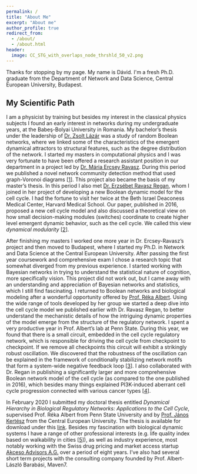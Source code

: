 ```yaml
---
permalink: /
title: "About Me"
excerpt: "About me"
author_profile: true
redirect_from:
  - /about/
  - /about.html
header:
  image: CC_STG_with_overlaps_node_thrshld_50_v2.png
---
```


Thanks for stopping by my page. My name is Dávid. I'm a fresh Ph.D. graduate from the Department of Network and Data Science, Central European University, Budapest.

## My Scientific  Path

I am a physicist by training but besides my interest in the classical physics subjects I found an early interest in networks during my undergraduate years, at the Babeş-Bolyai University in Romania. My bachelor’s thesis under the leadership of [Dr. Zsolt Lázár](https://scholar.google.hu/citations?user=bwiBwpwAAAAJ)  was a study of random Boolean networks, where we linked some of the characteristics of the emergent dynamical attractors to structural features, such as the degree distribution of the network. I started my masters in computational physics and I was very fortunate to have been offered a research assistant position in our department in a project led by [Dr. Mária Ercsey Ravasz](https://scholar.google.hu/citations?user=EvlmRmMAAAAJ). During this period we published a novel network community detection method that used graph-Voronoi diagrams [[1](https://iopscience.iop.org/article/10.1088/1367-2630/16/6/063007)]. This project also became the basis of my master’s thesis. In this period I also met [Dr. Erzsébet Ravasz Regan](https://www.linkedin.com/in/erzsoravaszregan/), whom I joined in her project of developing a new Boolean dynamic model for the cell cycle. I had the fortune to visit her twice at the Beth Israel Deaconess Medical Center, Harvard Medical School. Our paper, published in 2016, proposed a new cell cycle model and also discussed a theoretical view on how small decision-making modules (switches) coordinate to create higher level emergent dynamic behavior, such as the cell cycle. We called this view _dynamical modularity_ [[2](https://www.nature.com/articles/srep21957)].

After finishing my masters I worked one more year in Dr. Ercsey-Ravasz’s project and then moved to Budapest, where I started my Ph.D. in Network and Data Science at the Central European University. After passing the first year coursework and comprehensive exam I chose a research topic that somewhat diverged from my previous experience. I started working with Bayesian networks in trying to understand the statistical nature of cognition, more specifically vision. This project did not work out, but I came away with an understanding and appreciation of Bayesian networks and statistics, which I still find fascinating. I returned to Boolean networks and biological modeling after a wonderful opportunity offered by [Prof. Réka Albert](https://scholar.google.hu/citations?user=d27Ji6kAAAAJ). Using the wide range of tools developed by her group we started a deep dive into the cell cycle model we published earlier with Dr. Ravasz Regan, to better understand the mechanistic details of how the intriguing dynamic properties of the model emerge from the structure of the regulatory network. I spent a very productive year in Prof. Albert’s lab at Penn State. During this year, we found that there is a small circuit, embedded in the cell cycle regulatory network, which is responsible for driving the cell cycle from checkpoint to checkpoint. If we remove all checkpoints this circuit will exhibit a strikingly robust oscillation. We discovered that the robustness of the oscillation can be explained in the framework of conditionally stabilizing network motifs that form a system-wide negative feedback loop [[3](https://www.nature.com/articles/s41598-019-52725-1)]. I also collaborated with Dr. Regan in publishing a significantly larger and more comprehensive Boolean network model of the cell cycle (as compared to the one published in 2016), which besides many things explained PI3K-induced aberrant cell cycle progression connected with various cancer types [[4](https://journals.plos.org/ploscompbiol/article?id=10.1371/journal.pcbi.1006402)].

In February 2020 I submitted my doctoral thesis entitled _Dynamical Hierarchy in Biological Regulatory Networks: Applications to the Cell Cycle_, supervised Prof. Réka Albert from Penn State University and by [Prof. János Kertész](https://scholar.google.hu/citations?hl=hu&user=KVaEpnkAAAAJ&view_op=list_works&citft=1&email_for_op=deriteidavid%40gmail.com&gmla=AJsN-F5CjgZ4OukaMoQHgBxp4Qh_xXZn6s8qp_h34BSVhArulsuOzgZg7PIHTpChZfmarRO0AdGEoWhVEhaARMEJu-6wQ0Lp8LV1v1i4Fzg8qHGFii2y9AjXN0zE4MDlPrtUXX6aIx_-T80GMMilkFhiCBUN0PosuelS2gmcOg4VH0XuGnVCH0qb1tO7s9TFdyvSyxUWTSEO_rrf0bueUUBfmnHztQLgTHmpHNCVd1FOlcOfeA3bT983acOH5hLgoLSxgV6mBYSXzcO4BPzk-XsCxXcWBK7RrQ) from the Central European University. The thesis is available for download under this [link](https://www.dropbox.com/s/j9mhpe3g9hvoxyp/thesis_main_v3_signed.pdf?dl=0).
Besides my fascination with biological dynamic systems I have a range of other professional interests (e.g. life quality index based on walkability in cities [[5](https://link.springer.com/chapter/10.1007/978-3-030-36683-4_72)]), as well as industry experience, most notably working with the Swiss drug pricing and market access startup [Akceso Advisors A.G.](https://www.akceso.ch/) over a period of eight years. I’ve also had several short term projects with the consulting company founded by Prof. Albert-László Barabási, Maven7.
